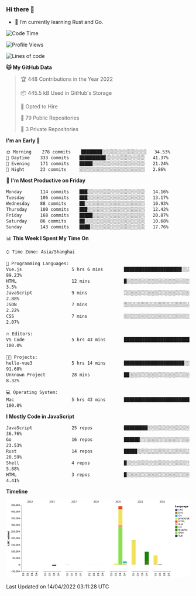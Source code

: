 ### Hi there 👋

- 🌱 I’m currently learning Rust and Go.

<!--START_SECTION:waka-->
![Code Time](http://img.shields.io/badge/Code%20Time-322%20hrs-blue)

![Profile Views](http://img.shields.io/badge/Profile%20Views-1-blue)

![Lines of code](https://img.shields.io/badge/From%20Hello%20World%20I%27ve%20Written-829%20Thousand%20lines%20of%20code-blue)

**🐱 My GitHub Data** 

> 🏆 448 Contributions in the Year 2022
 > 
> 📦 445.5 kB Used in GitHub's Storage 
 > 
> 💼 Opted to Hire
 > 
> 📜 79 Public Repositories 
 > 
> 🔑 3 Private Repositories  
 > 
**I'm an Early 🐤** 

```text
🌞 Morning    278 commits    ████████░░░░░░░░░░░░░░░░░   34.53% 
🌆 Daytime    333 commits    ██████████░░░░░░░░░░░░░░░   41.37% 
🌃 Evening    171 commits    █████░░░░░░░░░░░░░░░░░░░░   21.24% 
🌙 Night      23 commits     ░░░░░░░░░░░░░░░░░░░░░░░░░   2.86%

```
📅 **I'm Most Productive on Friday** 

```text
Monday       114 commits    ███░░░░░░░░░░░░░░░░░░░░░░   14.16% 
Tuesday      106 commits    ███░░░░░░░░░░░░░░░░░░░░░░   13.17% 
Wednesday    88 commits     ██░░░░░░░░░░░░░░░░░░░░░░░   10.93% 
Thursday     100 commits    ███░░░░░░░░░░░░░░░░░░░░░░   12.42% 
Friday       168 commits    █████░░░░░░░░░░░░░░░░░░░░   20.87% 
Saturday     86 commits     ██░░░░░░░░░░░░░░░░░░░░░░░   10.68% 
Sunday       143 commits    ████░░░░░░░░░░░░░░░░░░░░░   17.76%

```


📊 **This Week I Spent My Time On** 

```text
⌚︎ Time Zone: Asia/Shanghai

💬 Programming Languages: 
Vue.js                   5 hrs 6 mins        ██████████████████████░░░   89.23% 
HTML                     12 mins             █░░░░░░░░░░░░░░░░░░░░░░░░   3.5% 
JavaScript               9 mins              ░░░░░░░░░░░░░░░░░░░░░░░░░   2.88% 
JSON                     7 mins              ░░░░░░░░░░░░░░░░░░░░░░░░░   2.22% 
CSS                      7 mins              ░░░░░░░░░░░░░░░░░░░░░░░░░   2.07%

🔥 Editors: 
VS Code                  5 hrs 43 mins       █████████████████████████   100.0%

🐱‍💻 Projects: 
hello-vue3               5 hrs 14 mins       ███████████████████████░░   91.68% 
Unknown Project          28 mins             ██░░░░░░░░░░░░░░░░░░░░░░░   8.32%

💻 Operating System: 
Mac                      5 hrs 43 mins       █████████████████████████   100.0%

```

**I Mostly Code in JavaScript** 

```text
JavaScript               25 repos            █████████░░░░░░░░░░░░░░░░   36.76% 
Go                       16 repos            ██████░░░░░░░░░░░░░░░░░░░   23.53% 
Rust                     14 repos            █████░░░░░░░░░░░░░░░░░░░░   20.59% 
Shell                    4 repos             █░░░░░░░░░░░░░░░░░░░░░░░░   5.88% 
HTML                     3 repos             █░░░░░░░░░░░░░░░░░░░░░░░░   4.41%

```


**Timeline**

![Chart not found](https://raw.githubusercontent.com/elton/elton/main/charts/bar_graph.png) 


 Last Updated on 14/04/2022 03:11:28 UTC
<!--END_SECTION:waka-->

<!--
**elton/elton** is a ✨ _special_ ✨ repository because its `README.md` (this file) appears on your GitHub profile.

Here are some ideas to get you started:

- 🔭 I’m currently working on ...
- 🌱 I’m currently learning ...
- 👯 I’m looking to collaborate on ...
- 🤔 I’m looking for help with ...
- 💬 Ask me about ...
- 📫 How to reach me: ...
- 😄 Pronouns: ...
- ⚡ Fun fact: ...
-->
